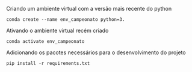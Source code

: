Criando um ambiente virtual com a versão mais recente do python
````
conda create --name env_campeonato python=3.
````

Ativando o ambiente virtual recém criado
````
conda activate env_campeonato
````

Adicionando os pacotes necessários para o desenvolvimento do projeto
````
pip install -r requirements.txt
````